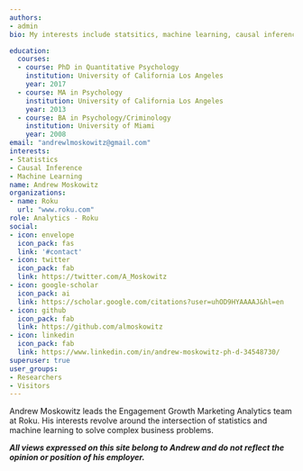 ```yaml
---
authors:
- admin
bio: My interests include statsitics, machine learning, causal inference, and progamming. Occassionally, I like to try to build things that are useful or interesting.

education:
  courses:
  - course: PhD in Quantitative Psychology
    institution: University of California Los Angeles
    year: 2017
  - course: MA in Psychology
    institution: University of California Los Angeles
    year: 2013
  - course: BA in Psychology/Criminology
    institution: University of Miami
    year: 2008
email: "andrewlmoskowitz@gmail.com"
interests:
- Statistics
- Causal Inference
- Machine Learning
name: Andrew Moskowitz
organizations:
- name: Roku
  url: "www.roku.com"
role: Analytics - Roku
social:
- icon: envelope
  icon_pack: fas
  link: '#contact'
- icon: twitter
  icon_pack: fab
  link: https://twitter.com/A_Moskowitz
- icon: google-scholar
  icon_pack: ai
  link: https://scholar.google.com/citations?user=uhOD9HYAAAAJ&hl=en
- icon: github
  icon_pack: fab
  link: https://github.com/almoskowitz
- icon: linkedin
  icon_pack: fab
  link: https://www.linkedin.com/in/andrew-moskowitz-ph-d-34548730/
superuser: true
user_groups:
- Researchers
- Visitors
---
```


Andrew Moskowitz leads the Engagement Growth Marketing Analytics team at Roku. His interests revolve around the intersection of statistics and machine learning to solve complex business problems.  
 
 
 **_All views expressed on this site belong to Andrew and do not reflect the opinion or position of his employer._**
